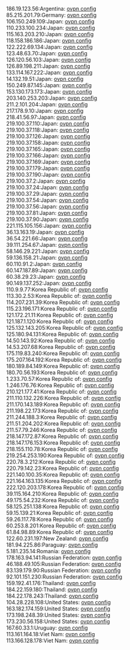186.19.123.56:Argentina: [ovpn config](vpn/186_19_123_56.ovpn)  
85.215.201.79:Germany: [ovpn config](vpn/85_215_201_79.ovpn)  
106.150.249.109:Japan: [ovpn config](vpn/106_150_249_109.ovpn)  
110.233.100.234:Japan: [ovpn config](vpn/110_233_100_234.ovpn)  
115.163.203.210:Japan: [ovpn config](vpn/115_163_203_210.ovpn)  
118.158.186.186:Japan: [ovpn config](vpn/118_158_186_186.ovpn)  
122.222.69.134:Japan: [ovpn config](vpn/122_222_69_134.ovpn)  
123.48.63.70:Japan: [ovpn config](vpn/123_48_63_70.ovpn)  
126.120.56.103:Japan: [ovpn config](vpn/126_120_56_103.ovpn)  
126.89.198.211:Japan: [ovpn config](vpn/126_89_198_211.ovpn)  
133.114.167.222:Japan: [ovpn config](vpn/133_114_167_222.ovpn)  
14.132.19.51:Japan: [ovpn config](vpn/14_132_19_51.ovpn)  
150.249.87.145:Japan: [ovpn config](vpn/150_249_87_145.ovpn)  
153.130.173.173:Japan: [ovpn config](vpn/153_130_173_173.ovpn)  
203.140.253.203:Japan: [ovpn config](vpn/203_140_253_203.ovpn)  
211.2.101.204:Japan: [ovpn config](vpn/211_2_101_204.ovpn)  
217.178.9.10:Japan: [ovpn config](vpn/217_178_9_10.ovpn)  
218.41.56.97:Japan: [ovpn config](vpn/218_41_56_97.ovpn)  
219.100.37.110:Japan: [ovpn config](vpn/219_100_37_110.ovpn)  
219.100.37.118:Japan: [ovpn config](vpn/219_100_37_118.ovpn)  
219.100.37.126:Japan: [ovpn config](vpn/219_100_37_126.ovpn)  
219.100.37.158:Japan: [ovpn config](vpn/219_100_37_158.ovpn)  
219.100.37.165:Japan: [ovpn config](vpn/219_100_37_165.ovpn)  
219.100.37.166:Japan: [ovpn config](vpn/219_100_37_166.ovpn)  
219.100.37.169:Japan: [ovpn config](vpn/219_100_37_169.ovpn)  
219.100.37.179:Japan: [ovpn config](vpn/219_100_37_179.ovpn)  
219.100.37.190:Japan: [ovpn config](vpn/219_100_37_190.ovpn)  
219.100.37.2:Japan: [ovpn config](vpn/219_100_37_2.ovpn)  
219.100.37.24:Japan: [ovpn config](vpn/219_100_37_24.ovpn)  
219.100.37.29:Japan: [ovpn config](vpn/219_100_37_29.ovpn)  
219.100.37.54:Japan: [ovpn config](vpn/219_100_37_54.ovpn)  
219.100.37.56:Japan: [ovpn config](vpn/219_100_37_56.ovpn)  
219.100.37.81:Japan: [ovpn config](vpn/219_100_37_81.ovpn)  
219.100.37.90:Japan: [ovpn config](vpn/219_100_37_90.ovpn)  
221.115.105.156:Japan: [ovpn config](vpn/221_115_105_156.ovpn)  
36.13.163.19:Japan: [ovpn config](vpn/36_13_163_19.ovpn)  
36.54.221.66:Japan: [ovpn config](vpn/36_54_221_66.ovpn)  
39.111.254.67:Japan: [ovpn config](vpn/39_111_254_67.ovpn)  
58.146.29.221:Japan: [ovpn config](vpn/58_146_29_221.ovpn)  
59.136.158.21:Japan: [ovpn config](vpn/59_136_158_21.ovpn)  
60.110.91.2:Japan: [ovpn config](vpn/60_110_91_2.ovpn)  
60.147.187.89:Japan: [ovpn config](vpn/60_147_187_89.ovpn)  
60.38.29.23:Japan: [ovpn config](vpn/60_38_29_23.ovpn)  
90.149.137.252:Japan: [ovpn config](vpn/90_149_137_252.ovpn)  
110.9.9.77:Korea Republic of: [ovpn config](vpn/110_9_9_77.ovpn)  
113.30.2.53:Korea Republic of: [ovpn config](vpn/113_30_2_53.ovpn)  
114.207.231.39:Korea Republic of: [ovpn config](vpn/114_207_231_39.ovpn)  
115.23.196.171:Korea Republic of: [ovpn config](vpn/115_23_196_171.ovpn)  
121.172.21.11:Korea Republic of: [ovpn config](vpn/121_172_21_11.ovpn)  
121.187.1.120:Korea Republic of: [ovpn config](vpn/121_187_1_120.ovpn)  
125.132.143.205:Korea Republic of: [ovpn config](vpn/125_132_143_205.ovpn)  
125.180.94.131:Korea Republic of: [ovpn config](vpn/125_180_94_131.ovpn)  
14.50.143.92:Korea Republic of: [ovpn config](vpn/14_50_143_92.ovpn)  
14.53.207.68:Korea Republic of: [ovpn config](vpn/14_53_207_68.ovpn)  
175.119.83.240:Korea Republic of: [ovpn config](vpn/175_119_83_240.ovpn)  
175.207.164.192:Korea Republic of: [ovpn config](vpn/175_207_164_192.ovpn)  
180.189.84.149:Korea Republic of: [ovpn config](vpn/180_189_84_149.ovpn)  
180.70.56.193:Korea Republic of: [ovpn config](vpn/180_70_56_193.ovpn)  
1.233.70.57:Korea Republic of: [ovpn config](vpn/1_233_70_57.ovpn)  
1.246.176.76:Korea Republic of: [ovpn config](vpn/1_246_176_76.ovpn)  
210.121.177.41:Korea Republic of: [ovpn config](vpn/210_121_177_41.ovpn)  
211.110.132.226:Korea Republic of: [ovpn config](vpn/211_110_132_226.ovpn)  
211.170.143.189:Korea Republic of: [ovpn config](vpn/211_170_143_189.ovpn)  
211.198.22.173:Korea Republic of: [ovpn config](vpn/211_198_22_173.ovpn)  
211.244.188.3:Korea Republic of: [ovpn config](vpn/211_244_188_3.ovpn)  
211.51.204.202:Korea Republic of: [ovpn config](vpn/211_51_204_202.ovpn)  
211.57.79.246:Korea Republic of: [ovpn config](vpn/211_57_79_246.ovpn)  
218.147.172.87:Korea Republic of: [ovpn config](vpn/218_147_172_87.ovpn)  
218.147.176.153:Korea Republic of: [ovpn config](vpn/218_147_176_153.ovpn)  
218.155.110.78:Korea Republic of: [ovpn config](vpn/218_155_110_78.ovpn)  
219.254.253.190:Korea Republic of: [ovpn config](vpn/219_254_253_190.ovpn)  
220.78.3.212:Korea Republic of: [ovpn config](vpn/220_78_3_212.ovpn)  
220.79.142.23:Korea Republic of: [ovpn config](vpn/220_79_142_23.ovpn)  
221.140.100.35:Korea Republic of: [ovpn config](vpn/221_140_100_35.ovpn)  
221.164.163.135:Korea Republic of: [ovpn config](vpn/221_164_163_135.ovpn)  
222.120.203.178:Korea Republic of: [ovpn config](vpn/222_120_203_178.ovpn)  
39.115.164.210:Korea Republic of: [ovpn config](vpn/39_115_164_210.ovpn)  
49.175.54.232:Korea Republic of: [ovpn config](vpn/49_175_54_232.ovpn)  
58.125.251.138:Korea Republic of: [ovpn config](vpn/58_125_251_138.ovpn)  
59.15.139.21:Korea Republic of: [ovpn config](vpn/59_15_139_21.ovpn)  
59.26.117.78:Korea Republic of: [ovpn config](vpn/59_26_117_78.ovpn)  
60.253.8.201:Korea Republic of: [ovpn config](vpn/60_253_8_201.ovpn)  
61.84.98.89:Korea Republic of: [ovpn config](vpn/61_84_98_89.ovpn)  
122.60.231.197:New Zealand: [ovpn config](vpn/122_60_231_197.ovpn)  
181.94.225.86:Paraguay: [ovpn config](vpn/181_94_225_86.ovpn)  
5.181.235.14:Romania: [ovpn config](vpn/5_181_235_14.ovpn)  
178.163.94.141:Russian Federation: [ovpn config](vpn/178_163_94_141.ovpn)  
46.188.49.105:Russian Federation: [ovpn config](vpn/46_188_49_105.ovpn)  
83.139.179.90:Russian Federation: [ovpn config](vpn/83_139_179_90.ovpn)  
92.101.151.230:Russian Federation: [ovpn config](vpn/92_101_151_230.ovpn)  
159.192.41.176:Thailand: [ovpn config](vpn/159_192_41_176.ovpn)  
184.22.159.180:Thailand: [ovpn config](vpn/184_22_159_180.ovpn)  
184.22.178.243:Thailand: [ovpn config](vpn/184_22_178_243.ovpn)  
104.28.228.108:United States: [ovpn config](vpn/104_28_228_108.ovpn)  
163.182.174.159:United States: [ovpn config](vpn/163_182_174_159.ovpn)  
173.198.248.39:United States: [ovpn config](vpn/173_198_248_39.ovpn)  
173.230.56.158:United States: [ovpn config](vpn/173_230_56_158.ovpn)  
167.60.33.1:Uruguay: [ovpn config](vpn/167_60_33_1.ovpn)  
113.161.164.18:Viet Nam: [ovpn config](vpn/113_161_164_18.ovpn)  
113.166.128.178:Viet Nam: [ovpn config](vpn/113_166_128_178.ovpn)  
